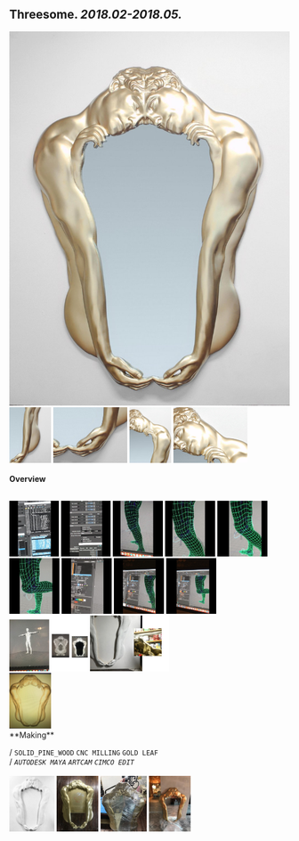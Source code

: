 
## Threesome. _2018.02-2018.05._  
![Threesome](/projects/Threesome/100.jpg)<a href="https://ewwgene.github.io/projects/Threesome/111.jpg"><img src="/projects/Threesome/111.jpg" height="100"></a> <a href="https://ewwgene.github.io/projects/Threesome/113.jpg"><img src="/projects/Threesome/113.jpg" height="100"></a> <a href="https://ewwgene.github.io/projects/Threesome/115.jpg"><img src="/projects/Threesome/115.jpg" height="100"></a> <a href="https://ewwgene.github.io/projects/Threesome/117.jpg"><img src="/projects/Threesome/117.jpg" height="100"></a> 
<br>  
**Overview**  
 
<br>
<a href="https://ewwgene.github.io/projects/Threesome/Making/111.jpg"><img src="/projects/Threesome/Making/111.jpg" height="100"></a> <a href="https://ewwgene.github.io/projects/Threesome/Making/113.jpg"><img src="/projects/Threesome/Making/113.jpg" height="100"></a> <a href="https://ewwgene.github.io/projects/Threesome/Making/115.jpg"><img src="/projects/Threesome/Making/115.jpg" height="100"></a> <a href="https://ewwgene.github.io/projects/Threesome/Making/116.jpg"><img src="/projects/Threesome/Making/116.jpg" height="100"></a> <a href="https://ewwgene.github.io/projects/Threesome/Making/117.jpg"><img src="/projects/Threesome/Making/117.jpg" height="100"></a> <a href="https://ewwgene.github.io/projects/Threesome/Making/118.jpg"><img src="/projects/Threesome/Making/118.jpg" height="100"></a> <a href="https://ewwgene.github.io/projects/Threesome/Making/123.jpg"><img src="/projects/Threesome/Making/123.jpg" height="100"></a> <a href="https://ewwgene.github.io/projects/Threesome/Making/124.jpg"><img src="/projects/Threesome/Making/124.jpg" height="100"></a> <a href="https://ewwgene.github.io/projects/Threesome/Making/125.jpg"><img src="/projects/Threesome/Making/125.jpg" height="100"></a> <br><a href="https://ewwgene.github.io/projects/Threesome/Making/201.jpg"><img src="/projects/Threesome/Making/201.jpg" height="100"></a> <a href="https://ewwgene.github.io/projects/Threesome/Making/203.jpg"><img src="/projects/Threesome/Making/203.jpg" height="100"></a> <br><a href="https://ewwgene.github.io/projects/Threesome/Making/300.jpg"><img src="/projects/Threesome/Making/300.jpg" height="100"></a> <br>  
**Making**  
  
/
`SOLID_PINE_WOOD` `CNC MILLING` `GOLD LEAF`   
/
_`AUTODESK MAYA`_ _`ARTCAM`_ _`CIMCO EDIT`_   
<br>
<a href="https://ewwgene.github.io/projects/Threesome/303.jpg"><img src="/projects/Threesome/303.jpg" height="100"></a> <a href="https://ewwgene.github.io/projects/Threesome/304.jpg"><img src="/projects/Threesome/304.jpg" height="100"></a> <a href="https://ewwgene.github.io/projects/Threesome/305.jpg"><img src="/projects/Threesome/305.jpg" height="100"></a> <a href="https://ewwgene.github.io/projects/Threesome/307.jpg"><img src="/projects/Threesome/307.jpg" height="100"></a> 
<br>

